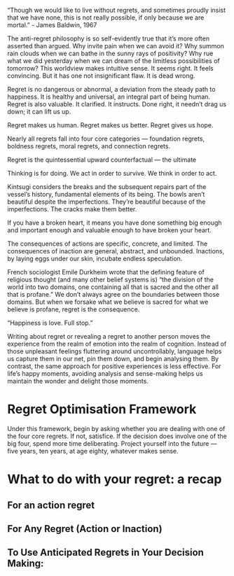 “Though we would like to live without regrets, and sometimes proudly insist that we have none, this is not really possible, if only because we are mortal.” - James Baldwin, 1967

The anti-regret philosophy is so self-evidently true that it’s more often asserted than argued. Why invite pain when we can avoid it? Why summon rain clouds when we can bathe in the sunny rays of positivity? Why rue what we did yesterday when we can dream of the limitless possibilities of tomorrow? This worldview makes intuitive sense. It seems right. It feels convincing. But it has one not insignificant flaw. It is dead wrong.

Regret is no dangerous or abnormal, a deviation from the steady path to happiness. It is healthy and universal, an integral part of being human. Regret is also valuable. It clarified. It instructs. Done right, it needn’t drag us down; it can lift us up.

Regret makes us human.
Regret makes us better.
Regret gives us hope.

Nearly all regrets fall into four core categories — foundation regrets, boldness regrets, moral regrets, and connection regrets.

Regret is the quintessential upward counterfactual — the ultimate 

Thinking is for doing. We act in order to survive. We think in order to act.

Kintsugi considers the breaks and the subsequent repairs part of the vessel’s history, fundamental elements of its being. The bowls aren’t beautiful despite the imperfections. They’re beautiful because of the imperfections. The cracks make them better.

If you have a broken heart, it means you have done something big enough and important enough and valuable enough to have broken your heart.

The consequences of actions are specific, concrete, and limited. The consequences of inaction are general, abstract, and unbounded. Inactions, by laying eggs under our skin, incubate endless speculation.

French sociologist Emile Durkheim wrote that the defining feature of religious thought (and many other belief systems is) “the division of the world into two domains, one containing all that is sacred and the other all that is profane.” We don’t always agree on the boundaries between those domains. But when we forsake what we believe is sacred for what we believe is profane, regret is the consequence.

“Happiness is love. Full stop.”

Writing about regret or revealing a regret to another person moves the experience from the realm of emotion into the realm of cognition. Instead of those unpleasant feelings fluttering around uncontrollably, language helps us capture them in our net, pin them down, and begin analysing them. By contrast, the same approach for positive experiences is less effective. For life’s happy moments, avoiding analysis and sense-making helps us maintain the wonder and delight those moments.

# Regret Optimisation Framework
Under this framework, begin by asking whether you are dealing with one of the four core regrets. If not, satisfice. If the decision does involve one of the big four, spend more time deliberating. Project yourself into the future — five years, ten years, at age eighty, whatever makes sense.

# What to do with your regret: a recap
## For an action regret

## For Any Regret (Action or Inaction)

## To Use Anticipated Regrets in Your Decision Making:
